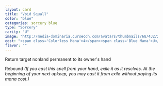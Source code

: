 ```yaml
---
layout: card
title: "Void Squall"
color: "blue"
categories: sorcery blue
type: "Sorcery"
rarity: "U"
image: "http://media-dominaria.cursecdn.com/avatars/thumbnails/68/432/200/283/635618497558419610.png"
cost: "<span class='Colorless Mana'>4</span><span class='Blue Mana'>U</span>"
flavor: ""
---
```


Return target nonland permanent to its owner's hand

Rebound <em>(If you cast this spell from your hand, exile it as it resolves. At the beginning of your next upkeep, you may cast it from exile without paying its mana cost.)</em>

